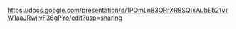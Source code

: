 https://docs.google.com/presentation/d/1POmLn83ORrXR8SQIYAubEb21VrW1aaJRwjIvF36gPYo/edit?usp=sharing
